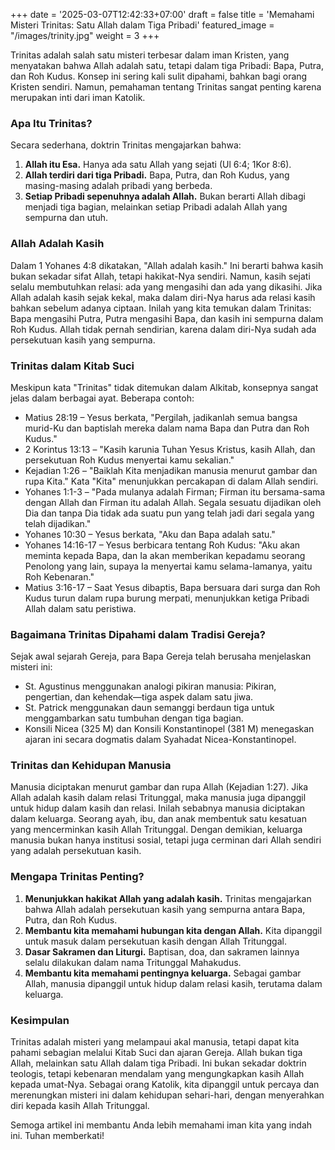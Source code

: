 +++
date = '2025-03-07T12:42:33+07:00'
draft = false
title = 'Memahami Misteri Trinitas: Satu Allah dalam Tiga Pribadi'
featured_image = "/images/trinity.jpg"
weight = 3
+++

Trinitas adalah salah satu misteri terbesar dalam iman Kristen, yang menyatakan bahwa Allah adalah satu, tetapi dalam tiga Pribadi: Bapa, Putra, dan Roh Kudus. Konsep ini sering kali sulit dipahami, bahkan bagi orang Kristen sendiri. Namun, pemahaman tentang Trinitas sangat penting karena merupakan inti dari iman Katolik.

### Apa Itu Trinitas?

Secara sederhana, doktrin Trinitas mengajarkan bahwa:

1. **Allah itu Esa.** Hanya ada satu Allah yang sejati (Ul 6:4; 1Kor 8:6).
2. **Allah terdiri dari tiga Pribadi.** Bapa, Putra, dan Roh Kudus, yang masing-masing adalah pribadi yang berbeda.
3. **Setiap Pribadi sepenuhnya adalah Allah.** Bukan berarti Allah dibagi menjadi tiga bagian, melainkan setiap Pribadi adalah Allah yang sempurna dan utuh.

### Allah Adalah Kasih

Dalam 1 Yohanes 4:8 dikatakan, "Allah adalah kasih." Ini berarti bahwa kasih bukan sekadar sifat Allah, tetapi hakikat-Nya sendiri. Namun, kasih sejati selalu membutuhkan relasi: ada yang mengasihi dan ada yang dikasihi. Jika Allah adalah kasih sejak kekal, maka dalam diri-Nya harus ada relasi kasih bahkan sebelum adanya ciptaan. Inilah yang kita temukan dalam Trinitas: Bapa mengasihi Putra, Putra mengasihi Bapa, dan kasih ini sempurna dalam Roh Kudus. Allah tidak pernah sendirian, karena dalam diri-Nya sudah ada persekutuan kasih yang sempurna.

### Trinitas dalam Kitab Suci

Meskipun kata "Trinitas" tidak ditemukan dalam Alkitab, konsepnya sangat jelas dalam berbagai ayat. Beberapa contoh:

- Matius 28:19 – Yesus berkata, "Pergilah, jadikanlah semua bangsa murid-Ku dan baptislah mereka dalam nama Bapa dan Putra dan Roh Kudus."
- 2 Korintus 13:13 – "Kasih karunia Tuhan Yesus Kristus, kasih Allah, dan persekutuan Roh Kudus menyertai kamu sekalian."
- Kejadian 1:26 – "Baiklah Kita menjadikan manusia menurut gambar dan rupa Kita." Kata "Kita" menunjukkan percakapan di dalam Allah sendiri.
- Yohanes 1:1-3 – "Pada mulanya adalah Firman; Firman itu bersama-sama dengan Allah dan Firman itu adalah Allah. Segala sesuatu dijadikan oleh Dia dan tanpa Dia tidak ada suatu pun yang telah jadi dari segala yang telah dijadikan."
- Yohanes 10:30 – Yesus berkata, "Aku dan Bapa adalah satu."
- Yohanes 14:16-17 – Yesus berbicara tentang Roh Kudus: "Aku akan meminta kepada Bapa, dan Ia akan memberikan kepadamu seorang Penolong yang lain, supaya Ia menyertai kamu selama-lamanya, yaitu Roh Kebenaran."
- Matius 3:16-17 – Saat Yesus dibaptis, Bapa bersuara dari surga dan Roh Kudus turun dalam rupa burung merpati, menunjukkan ketiga Pribadi Allah dalam satu peristiwa.

### Bagaimana Trinitas Dipahami dalam Tradisi Gereja?

Sejak awal sejarah Gereja, para Bapa Gereja telah berusaha menjelaskan misteri ini:

- St. Agustinus menggunakan analogi pikiran manusia: Pikiran, pengertian, dan kehendak—tiga aspek dalam satu jiwa.
- St. Patrick menggunakan daun semanggi berdaun tiga untuk menggambarkan satu tumbuhan dengan tiga bagian.
- Konsili Nicea (325 M) dan Konsili Konstantinopel (381 M) menegaskan ajaran ini secara dogmatis dalam Syahadat Nicea-Konstantinopel.

### Trinitas dan Kehidupan Manusia

Manusia diciptakan menurut gambar dan rupa Allah (Kejadian 1:27). Jika Allah adalah kasih dalam relasi Tritunggal, maka manusia juga dipanggil untuk hidup dalam kasih dan relasi. Inilah sebabnya manusia diciptakan dalam keluarga. Seorang ayah, ibu, dan anak membentuk satu kesatuan yang mencerminkan kasih Allah Tritunggal. Dengan demikian, keluarga manusia bukan hanya institusi sosial, tetapi juga cerminan dari Allah sendiri yang adalah persekutuan kasih.

### Mengapa Trinitas Penting?

1. **Menunjukkan hakikat Allah yang adalah kasih.** Trinitas mengajarkan bahwa Allah adalah persekutuan kasih yang sempurna antara Bapa, Putra, dan Roh Kudus.
2. **Membantu kita memahami hubungan kita dengan Allah.** Kita dipanggil untuk masuk dalam persekutuan kasih dengan Allah Tritunggal.
3. **Dasar Sakramen dan Liturgi.** Baptisan, doa, dan sakramen lainnya selalu dilakukan dalam nama Tritunggal Mahakudus.
4. **Membantu kita memahami pentingnya keluarga.** Sebagai gambar Allah, manusia dipanggil untuk hidup dalam relasi kasih, terutama dalam keluarga.

### Kesimpulan

Trinitas adalah misteri yang melampaui akal manusia, tetapi dapat kita pahami sebagian melalui Kitab Suci dan ajaran Gereja. Allah bukan tiga Allah, melainkan satu Allah dalam tiga Pribadi. Ini bukan sekadar doktrin teologis, tetapi kebenaran mendalam yang mengungkapkan kasih Allah kepada umat-Nya. Sebagai orang Katolik, kita dipanggil untuk percaya dan merenungkan misteri ini dalam kehidupan sehari-hari, dengan menyerahkan diri kepada kasih Allah Tritunggal.

Semoga artikel ini membantu Anda lebih memahami iman kita yang indah ini. Tuhan memberkati!


